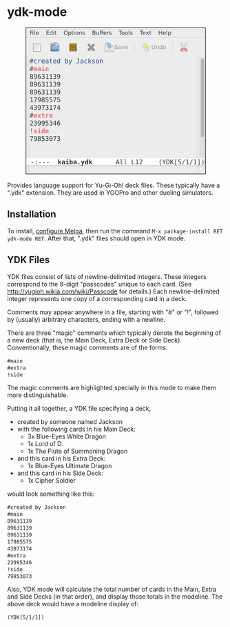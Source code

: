 # ydk-mode

<p align="center">
  <img alt="Screenshot of a YDK file with syntax highlighting." src="screenshot.png" title="Screenshot">
</p>

Provides language support for Yu-Gi-Oh! deck files.  These typically have a
".ydk" extension.  They are used in YGOPro and other dueling simulators.

## Installation

To install, [configure Melpa](https://melpa.org/#/getting-started), then run the
command `M-x package-install RET ydk-mode RET`.  After that, ".ydk" files should
open in YDK mode.

## YDK Files

YDK files consist of lists of newline-delimited integers.  These integers
correspond to the 8-digit "passcodes" unique to each card. (See
http://yugioh.wikia.com/wiki/Passcode for details.)  Each newline-delimited
integer represents one copy of a corresponding card in a deck.

Comments may appear anywhere in a file, starting with "#" or "!", followed by
(usually) arbitrary characters, ending with a newline.

There are three "magic" comments which typically denote the beginning of a
new deck (that is, the Main Deck, Extra Deck or Side Deck).  Conventionally,
these magic comments are of the forms:

    #main
    #extra
    !side

The magic comments are highlighted specially in this mode to make them more
distinguishable.

Putting it all together, a YDK file specifying a deck,

- created by someone named Jackson
- with the following cards in his Main Deck:
  - 3x Blue-Eyes White Dragon
  - 1x Lord of D.
  - 1x The Flute of Summoning Dragon
- and this card in his Extra Deck:
  - 1x Blue-Eyes Ultimate Dragon
- and this card in his Side Deck:
  - 1x Cipher Soldier

would look something like this:

    #created by Jackson
    #main
    89631139
    89631139
    89631139
    17985575
    43973174
    #extra
    23995346
    !side
    79853073

Also, YDK mode will calculate the total number of cards in the Main, Extra
and Side Decks (in that order), and display those totals in the modeline.
The above deck would have a modeline display of:

    (YDK[5/1/1])
